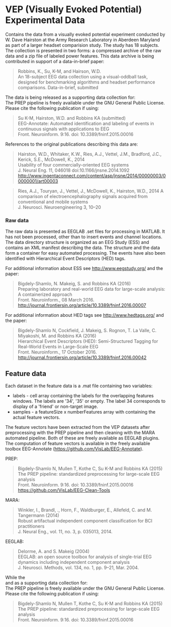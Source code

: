 VEP (Visually Evoked Potential) Experimental Data 
=================================================

Contains the data from a visually evoked potential experiment conducted by W. Dave Hairston at the Army Research Laboratory in Aberdeen Maryland as part of a larger headset comparision study. The study has 18 subjects. The collection is presented in two forms: a compressed archive of the raw data and a zip file of labeled power features. This data archive is being contributed in support of a data-in-brief paper:  

> Robbins, K., Su, K-M, and Hairson, W.D.  
> An 18-subject EEG data collection using a visual-oddball task, designed for benchmarking algorithms and headset performance comparisons. 
> Data-in-brief, submitted

The data is being released as a supporting data collection for:  
The PREP pipeline is freely available under the GNU General Public License. 
Please cite the following publication if using:  

> Su K-M, Hairston, W.D. and Robbins KA  (submitted)    
> EEG-Annotate: Automated identification and labeling of events in continuous signals with applications to EEG  
> Front. Neuroinform. 9:16. doi: 10.3389/fninf.2015.00016   

References to the original publications describing this data are:  

> Hairston, W.D., Whitaker, K.W., Ries, A.J., Vettel, J.M., Bradford, J.C., Kerick, S.E., McDowell, K., 2014  
> Usability of four commercially-oriented EEG systems  
> J. Neural Eng. 11, 046018 doi:10.1166/jnsne.2014.1092  
> http://www.ingentaconnect.com/content/asp/jnsne/2014/00000003/00000001/art00003  

> Ries, A.J., Touryan, J., Vettel, J., McDowell, K., Hairston, W.D., 2014 
> A comparison of electroencephalography signals acquired from conventional and mobile systems  
> J. Neurosci. Neuroengineering  3, 10–20  


### Raw data

The raw data is presented as EEGLAB .set files for processing in MATLAB. It has not been processed, other than to insert events and channel locations. The data directory structure is organized as an EEG Study (ESS) and contains an XML manifest describing the data. The structure and the data form a container for easy automated processing. The events have also been identified with Hierarchical Event Descriptors (HED) tags.  

For additional information about ESS see http://www.eegstudy.org/ and the paper:  
> Bigdely-Shamlo, N. Makeig, S. and Robbins KA (2016)  
> Preparing laboratory and real-world EEG data for large-scale analysis: A containerized approach  
> Front. Neuroinform., 08 March 2016. http://journal.frontiersin.org/article/10.3389/fninf.2016.00007  		 

For additional information about HED tags see http://www.hedtags.org/ and the paper:  
> Bigdely-Shamlo N, Cockfield, J. Makeig, S. Rognon, T. La Valle, C. Miyakoshi, M. and Robbins KA (2016)  
> Hierarchical Event Descriptors (HED): Semi-Structured Tagging for Real-World Events in Large-Scale EEG  
> Front. Neuroinform., 17 October 2016. http://journal.frontiersin.org/article/10.3389/fninf.2016.00042  

## Feature data 

Each dataset in the feature data is a .mat file containing two variables: 

* labels - cell array containing the labels for the overlapping features windows. The labels are '34', '35' or empty. The label 34 corresponds to display of a 'friend' or non-target image. 
* samples - a featureSize x numberFeatures array with containing the actual feature vectors.

The feature vectors have been extracted from the VEP datasets after preprocessing with the PREP pipeline and then cleaning with the MARA automated pipeline. Both of these are freely available as EEGLAB plugins. The computation of feature vectors is available in the freely available toolbox EEG-Annotate (https://github.com/VisLab/EEG-Annotate).  

PREP:  
> Bigdely-Shamlo N, Mullen T, Kothe C, Su K-M and Robbins KA (2015)  
> The PREP pipeline: standardized preprocessing for large-scale EEG analysis  
> Front. Neuroinform. 9:16. doi: 10.3389/fninf.2015.00016  
> https://github.com/VisLab/EEG-Clean-Tools

MARA:  
> Winkler, I., Brandl, .,  Horn, F., Waldburger, E., Allefeld, C. and M. Tangermann (2014)  
> Robust artifactual independent component classification for BCI practitioners  
> J. Neural Eng., vol. 11, no. 3, p. 035013, 2014.

EEGLAB:  
> Delorme, A. and S. Makeig (2004)  
> EEGLAB: an open source toolbox for analysis of single-trial EEG dynamics including independent component analysis  
> J. Neurosci. Methods, vol. 134, no. 1, pp. 9–21, Mar. 2004.
	

While the 		 	 
and as a supporting data collection for:  
The PREP pipeline is freely available under the GNU General Public License. 
Please cite the following publication if using:  
> Bigdely-Shamlo N, Mullen T, Kothe C, Su K-M and Robbins KA (2015)  
> The PREP pipeline: standardized preprocessing for large-scale EEG analysis  
> Front. Neuroinform. 9:16. doi: 10.3389/fninf.2015.00016  		 